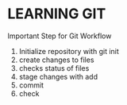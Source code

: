 # LEARNING GIT

Important Step for Git Workflow
1. Initialize repository with git init
2. create changes to files
3. checks status of files
4. stage changes with add
5. commit
6. check
